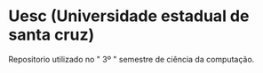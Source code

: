 # Uesc (Universidade estadual de santa cruz)
Repositorio utilizado no " 3º " semestre de ciência  da computação.
